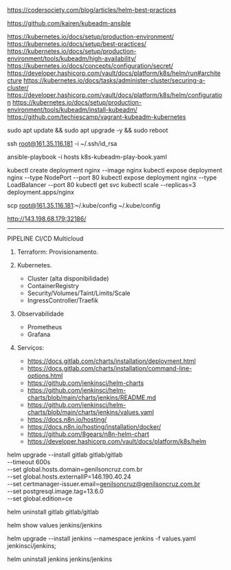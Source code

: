 https://codersociety.com/blog/articles/helm-best-practices

https://github.com/kairen/kubeadm-ansible

https://kubernetes.io/docs/setup/production-environment/
https://kubernetes.io/docs/setup/best-practices/
https://kubernetes.io/docs/setup/production-environment/tools/kubeadm/high-availability/
https://kubernetes.io/docs/concepts/configuration/secret/
https://developer.hashicorp.com/vault/docs/platform/k8s/helm/run#architecture
https://kubernetes.io/docs/tasks/administer-cluster/securing-a-cluster/
https://developer.hashicorp.com/vault/docs/platform/k8s/helm/configuration
https://kubernetes.io/docs/setup/production-environment/tools/kubeadm/install-kubeadm/
https://github.com/techiescamp/vagrant-kubeadm-kubernetes

sudo apt update && sudo apt upgrade -y && sudo reboot

ssh root@161.35.116.181 -i ~/.ssh/id_rsa

ansible-playbook -i hosts k8s-kubeadm-play-book.yaml

kubectl create deployment nginx --image nginx
kubectl expose deployment nginx --type NodePort --port 80
kubectl expose deployment nginx --type LoadBalancer --port 80
kubectl get svc
kubectl scale --replicas=3 deployment.apps/nginx

scp root@161.35.116.181:~/.kube/config ~/.kube/config

http://143.198.68.179:32186/

***

PIPELINE CI/CD Multicloud

1) Terraform: Provisionamento.

2) Kubernetes.
   - Cluster (alta disponibilidade)
   - ContainerRegistry
   - Security/Volumes/Taint/Limits/Scale
   - IngressController/Traefik

3) Observabilidade
   - Prometheus
   - Grafana   

4) Serviços:
   - https://docs.gitlab.com/charts/installation/deployment.html
   - https://docs.gitlab.com/charts/installation/command-line-options.html
   - https://github.com/jenkinsci/helm-charts
   - https://github.com/jenkinsci/helm-charts/blob/main/charts/jenkins/README.md
   - https://github.com/jenkinsci/helm-charts/blob/main/charts/jenkins/values.yaml
   - https://docs.n8n.io/hosting/
   - https://docs.n8n.io/hosting/installation/docker/
   - https://github.com/8gears/n8n-helm-chart
   - https://developer.hashicorp.com/vault/docs/platform/k8s/helm
   
helm upgrade --install gitlab gitlab/gitlab \
  --timeout 600s \
  --set global.hosts.domain=genilsoncruz.com.br \
  --set global.hosts.externalIP=146.190.40.24 \
  --set certmanager-issuer.email=genilsoncruz@genilsoncruz.com.br \
  --set postgresql.image.tag=13.6.0 \
  --set global.edition=ce
  
helm uninstall gitlab gitlab/gitlab
  
helm show values jenkins/jenkins
  
helm upgrade --install jenkins --namespace jenkins -f values.yaml jenkinsci/jenkins;
    
helm uninstall jenkins jenkins/jenkins